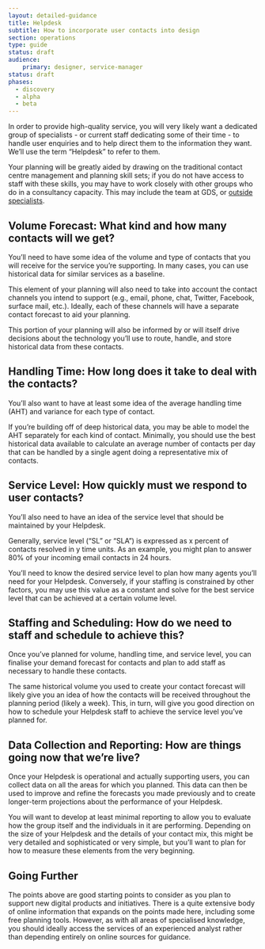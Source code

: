 ```yaml
---
layout: detailed-guidance
title: Helpdesk
subtitle: How to incorporate user contacts into design
section: operations
type: guide
status: draft
audience: 
    primary: designer, service-manager 
status: draft
phases:
  - discovery
  - alpha
  - beta
---
```


In order to provide high-quality service, you will very likely want a dedicated group of specialists - or current staff dedicating some of their time - to handle user enquiries and to help direct them to the information they want. We’ll use the term “Helpdesk” to refer to them.

Your planning will be greatly aided by drawing on the traditional contact centre management and planning skill sets; if you do not have access to staff with these skills, you may have to work closely with other groups who do in a consultancy capacity. This may include the team at GDS, or [outside specialists](/the-team/workingwithspecialists.html).

## Volume Forecast: What kind and how many contacts will we get?

You’ll need to have some idea of the volume and type of contacts that you will receive for the service you’re supporting. In many cases, you can use historical data for similar services as a baseline. 

This element of your planning will also need to take into account the contact channels you intend to support (e.g., email, phone, chat, Twitter, Facebook, surface mail, etc.). Ideally, each of these channels will have a separate contact forecast to aid your planning. 

This portion of your planning will also be informed by or will itself drive decisions about the technology you’ll use to route, handle, and store historical data from these contacts.

## Handling Time: How long does it take to deal with the contacts?

You’ll also want to have at least some idea of the average handling time (AHT) and variance for each type of contact. 

If you’re building off of deep historical data, you may be able to model the AHT separately for each kind of contact. Minimally, you should use the best historical data available to calculate an average number of contacts per day that can be handled by a single agent doing a representative mix of contacts.

## Service Level: How quickly must we respond to user contacts?

You’ll also need to have an idea of the service level that should be maintained by your Helpdesk.  

Generally, service level (“SL” or “SLA”) is expressed as x percent of contacts resolved in y time units. As an example, you might plan to answer 80% of your incoming email contacts in 24 hours.  

You’ll need to know the desired service level to plan how many agents you’ll need for your Helpdesk.  Conversely, if your staffing is constrained by other factors, you may use this value as a constant and solve for the best service level that can be achieved at a certain volume level.

## Staffing and Scheduling: How do we need to staff and schedule to achieve this?

Once you’ve planned for volume, handling time, and service level, you can finalise your demand forecast for contacts and plan to add staff as necessary to handle these contacts. 

The same historical volume you used to create your contact forecast will likely give you an idea of how the contacts will be received throughout the planning period (likely a week). This, in turn, will give you good direction on how to schedule your Helpdesk staff to achieve the service level you’ve planned for.

## Data Collection and Reporting: How are things going now that we’re live?

Once your Helpdesk is operational and actually supporting users, you can collect data on all the areas for which you planned. This data can then be used to improve and refine the forecasts you made previously and to create longer-term projections about the performance of your Helpdesk.  

You will want to develop at least minimal reporting to allow you to evaluate how the group itself and the individuals in it are performing. Depending on the size of your Helpdesk and the details of your contact mix, this might be very detailed and sophisticated or very simple, but you’ll want to plan for how to measure these elements from the very beginning. 

## Going Further

The points above are good starting points to consider as you plan to support new digital products and initiatives. There is a quite extensive body of online information that expands on the points made here, including some free planning tools. However, as with all areas of specialised knowledge, you should ideally access the services of an experienced analyst rather than depending entirely on online sources for guidance.
